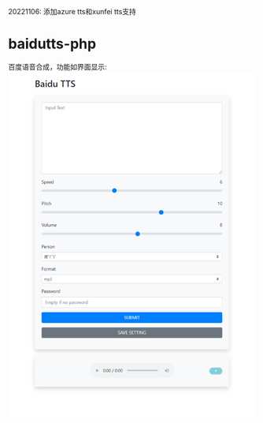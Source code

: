 20221106:
添加azure tts和xunfei tts支持

# baidutts-php

百度语音合成，功能如界面显示:
![ui](https://github.com/oocco/baidutts-php/raw/master/ui.png)
